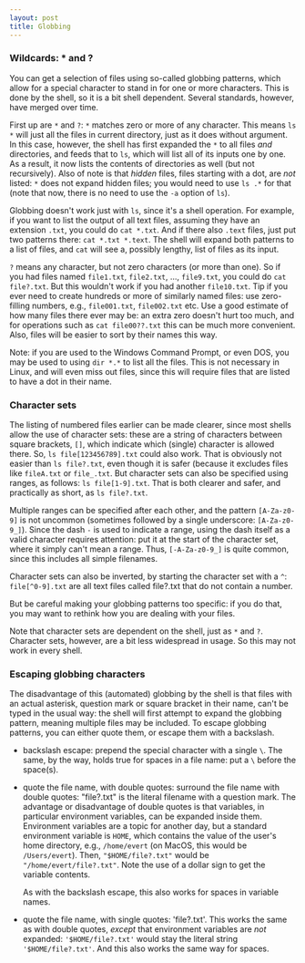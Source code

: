 ```yaml
---
layout: post
title: Globbing
---
```


### Wildcards: * and ?

You can get a selection of files using so-called globbing patterns, which allow for a special character to stand in for one or more characters. This is done by the shell, so it is a bit shell dependent. Several standards, however, have merged over time.

First up are `*` and `?`: `*` matches zero or more of any character. This means `ls *` will just all the files in current directory, just as it does without argument. In this case, however, the shell has first expanded the `*` to all files *and* directories, and feeds that to `ls`, which will list all of its inputs one by one. As a result, it now lists the contents of directories as well (but not recursively). Also of note is that *hidden* files, files starting with a dot, are *not* listed: `*` does not expand hidden files; you would need to use `ls .*` for that (note that now, there is no need to use the `-a` option of `ls`).

Globbing doesn't work just with `ls`, since it's a shell operation. For example, if you want to list the output of all text files, assuming they have an extension `.txt`, you could do `cat *.txt`. And if there also `.text` files, just put two patterns there: `cat *.txt *.text`. The shell will expand both patterns to a list of files, and `cat` will see a, possibly lengthy, list of files as its input.

`?` means any character, but not zero characters (or more than one). So if you had files named `file1.txt`, `file2.txt`, ..., `file9.txt`, you could do `cat file?.txt`. But this wouldn't work if you had another `file10.txt`. Tip if you ever need to create hundreds or more of similarly named files: use zero-filling numbers, e.g., `file001.txt`, `file002.txt` etc. Use a good estimate of how many files there ever may be: an extra zero doesn't hurt too much, and for operations such as `cat file00??.txt` this can be much more convenient. Also, files will be easier to sort by their names this way.


Note: if you are used to the Windows Command Prompt, or even DOS, you may be used to using `dir *.*` to list all the files. This is not necessary in Linux, and will even miss out files, since this will require files that are listed to have a dot in their name.


### Character sets

The listing of numbered files earlier can be made clearer, since most shells allow the use of character sets: these are a string of characters between square brackets, `[]`, which indicate which (single) character is allowed there. So, `ls file[123456789].txt` could also work. That is obviously not easier than `ls file?.txt`, even though it is safer (because it excludes files like `fileA.txt` or `file_.txt`. But character sets can also be specified using ranges, as follows: `ls file[1-9].txt`. That is both clearer and safer, and practically as short, as `ls file?.txt`. 

Multiple ranges can be specified after each other, and the pattern `[A-Za-z0-9]` is not uncommon (sometimes followed by a single underscore: `[A-Za-z0-9_]`). Since the dash `-` is used to indicate a range, using the dash itself as a valid character requires attention: put it at the start of the character set, where it simply can't mean a range. Thus, `[-A-Za-z0-9_]` is quite common, since this includes all simple filenames.

Character sets can also be inverted, by starting the character set with a `^`: `file[^0-9].txt` are all text files called file?.txt that do not contain a number.

But be careful making your globbing patterns too specific: if you do that, you may want to rethink how you are dealing with your files.

Note that character sets are dependent on the shell, just as `*` and `?`. Character sets, however, are a bit less widespread in usage. So this may not work in every shell.


### Escaping globbing characters

The disadvantage of this (automated) globbing by the shell is that files with an actual asterisk, question mark or square bracket in their name, can't be typed in the usual way: the shell will first attempt to expand the globbing pattern, meaning multiple files may be included. To escape globbing patterns, you can either quote them, or escape them with a backslash.

- backslash escape: prepend the special character with a single `\`. The same, by the way, holds true for spaces in a file name: put a `\` before the space(s).

- quote the file name, with double quotes: surround the file name with double quotes: "file?.txt" is the literal filename with a question mark. The advantage or disadvantage of double quotes is that variables, in particular environment variables, can be expanded inside them. Environment variables are a topic for another day, but a standard environment variable is `HOME`, which contains the value of the user's home directory, e.g., `/home/evert` (on MacOS, this would be `/Users/evert`). Then, `"$HOME/file?.txt"` would be `"/home/evert/file?.txt"`. Note the use of a dollar sign to get the variable contents. 

  As with the backslash escape, this also works for spaces in variable names.
  
- quote the file name, with single quotes: 'file?.txt'. This works the same as with double quotes, *except* that environment variables are *not* expanded: `'$HOME/file?.txt'` would stay the literal string `'$HOME/file?.txt'`. And this also works the same way for spaces.


